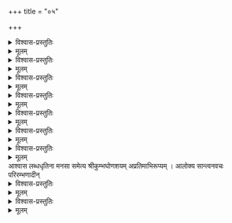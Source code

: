 +++
title = "०५"

+++

<details><summary>विश्वास-प्रस्तुतिः</summary>

आद्ये मुनिः स शतकस्य तु पञ्चमस्य  
श्रेयः स्वकीयहितबोधनम् ईक्षमाणः।  
एतद्विरोधि बहुलस्य ममात्र हेतुः  
शौरेः कृपैव महतीति शशंस भूयः ॥ ५–१ ॥
</details>

<details><summary>मूलम्</summary>

आद्ये मुनिः स शतकस्य तु पञ्चमस्य  
श्रेयः स्वकीयहितबोधनम् ईक्षमाणः।  
एतद्विरोधि बहुलस्य ममात्र हेतुः  
शौरेः कृपैव महतीति शशंस भूयः ॥ ५–१ ॥
</details>

<details><summary>विश्वास-प्रस्तुतिः</summary>

आत्मोपदेशविभवैः शमिताघबृन्दम्  
आरब्ध वैष्णवसमृद्धि समिध्यमानम् ।  
आलोकयन् क्षितितलम् कलिनाप्यधृष्यम्  
आशास्त मङ्गलम् अमुष्य मुनिः द्वितीये ॥ ५–२ ॥
</details>

<details><summary>मूलम्</summary>

आत्मोपदेशविभवैः शमिताघबृन्दम्  
आरब्ध वैष्णवसमृद्धि समिध्यमानम् ।  
आलोकयन् क्षितितलम् कलिनाप्यधृष्यम्  
आशास्त मङ्गलम् अमुष्य मुनिः द्वितीये ॥ ५–२ ॥
</details>

<details><summary>विश्वास-प्रस्तुतिः</summary>

पूर्वानुसम्हित मनोहर शौरिमूर्तेः  
सम्श्लेषलोलहृदयः तदलाभखिन्नः ।  
लाभे स्वयत्नमपि कर्तुम् इयेष दुःखात्  
भार्यादशाम् च परिगृह्य मुनिः तृतीये ॥ ५–३ ॥
</details>

<details><summary>मूलम्</summary>

पूर्वानुसम्हित मनोहर शौरिमूर्तेः  
सम्श्लेषलोलहृदयः तदलाभखिन्नः ।  
लाभे स्वयत्नमपि कर्तुम् इयेष दुःखात्  
भार्यादशाम् च परिगृह्य मुनिः तृतीये ॥ ५–३ ॥
</details>

<details><summary>विश्वास-प्रस्तुतिः</summary>

ताम् च त्वराम् विदधती सकलेन्द्रियाणाम्  
आच्छादिका सविधगाम्श्च विसञ्ज्ञयन्ती ।  
वेलातिगा विरहिणीत्व जुषो मुनेस्तु  
मोहाह्वया रजनिः अभ्युदिता चतुर्थे ॥ ५–४ ॥
</details>

<details><summary>मूलम्</summary>

ताम् च त्वराम् विदधती सकलेन्द्रियाणाम्  
आच्छादिका सविधगाम्श्च विसञ्ज्ञयन्ती ।  
वेलातिगा विरहिणीत्व जुषो मुनेस्तु  
मोहाह्वया रजनिः अभ्युदिता चतुर्थे ॥ ५–४ ॥
</details>

<details><summary>विश्वास-प्रस्तुतिः</summary>

तादृक् स्वमोहगलने सति भावनायाः  
भूम्ना हरेः अवयवाभरणादिदृष्ट्या ।  
प्रत्यक्षतः तदनुभूत्यानवाप्तितश्च  
प्रीत्या शुचा मुनिरयुज्यत पञ्चमे सः ॥ ५–५ ॥
</details>

<details><summary>मूलम्</summary>

तादृक् स्वमोहगलने सति भावनायाः  
भूम्ना हरेः अवयवाभरणादिदृष्ट्या ।  
प्रत्यक्षतः तदनुभूत्यानवाप्तितश्च  
प्रीत्या शुचा मुनिरयुज्यत पञ्चमे सः ॥ ५–५ ॥
</details>

<details><summary>विश्वास-प्रस्तुतिः</summary>

शोकम् च तम् परिजिहीर्षुः इवाखिलानाम्  
सर्गादि कर्तुः अनुकाररसेन शौरेः ।  
तस्य प्रवृत्तिः अखिलाचरिता मयेति  
तद्भावभावितमनाः मुनिराह षष्ठे ॥ ५–६ ॥
</details>

<details><summary>मूलम्</summary>

शोकम् च तम् परिजिहीर्षुः इवाखिलानाम्  
सर्गादि कर्तुः अनुकाररसेन शौरेः ।  
तस्य प्रवृत्तिः अखिलाचरिता मयेति  
तद्भावभावितमनाः मुनिराह षष्ठे ॥ ५–६ ॥
</details>
 

<details><summary>विश्वास-प्रस्तुतिः</summary>

एवम् च सः अनधिगताभिमतः तदाप्तौ  
नारायणात् इतरसाधनशून्यताम् स्वाम् ।  
तस्मै निवेद्य तदुपायधियैव किञ्चित्  
आश्वस्तवान् अथ मुनिः किल सप्तमेन ॥ ५–७ ॥
</details>

<details><summary>मूलम्</summary>

एवम् च सः अनधिगताभिमतः तदाप्तौ  
नारायणात् इतरसाधनशून्यताम् स्वाम् ।  
तस्मै निवेद्य तदुपायधियैव किञ्चित्  
आश्वस्तवान् अथ मुनिः किल सप्तमेन ॥ ५–७ ॥
</details>
आश्वास लब्धधृतिना मनसा समेत्य  
श्रीकुम्भघोणशयम् अप्रतिमाभिरूप्यम् ।  
आलोक्य सान्त्वनवचः परिरम्भणादीन्  
 

<details><summary>विश्वास-प्रस्तुतिः</summary>

अप्राप्तवान् मुनिः अखिद्यत सोऽष्टमेन ॥ ५–८ ॥  
अन्यम् मुनिः प्रतिहतः तत एव खेदात्  
गन्तुम् प्रवृत्तमनसापि तु दिव्यदेशम् ।  
तद्भोग्यताम् अभिदधत् तदधीशपादौ  
यायाम् कदा इत्यकथयत् नवमे सदैन्यम्॥ ५–९ ॥
</details>

<details><summary>मूलम्</summary>

अप्राप्तवान् मुनिः अखिद्यत सोऽष्टमेन ॥ ५–८ ॥  
अन्यम् मुनिः प्रतिहतः तत एव खेदात्  
गन्तुम् प्रवृत्तमनसापि तु दिव्यदेशम् ।  
तद्भोग्यताम् अभिदधत् तदधीशपादौ  
यायाम् कदा इत्यकथयत् नवमे सदैन्यम्॥ ५–९ ॥
</details>

<details><summary>विश्वास-प्रस्तुतिः</summary>

आर्चाम् च मौननियताम् अपहाय शौरेः  
आलापभोग्यविभवे पुनरागतोऽसौ ।  
चित्तस्य तद्गुणगणस्मरणे निजस्य  
शैथिल्यविघ्नशमनम् तम् अयाचतन्त्ये ॥ ५–१० ॥
</details>

<details><summary>मूलम्</summary>

आर्चाम् च मौननियताम् अपहाय शौरेः  
आलापभोग्यविभवे पुनरागतोऽसौ ।  
चित्तस्य तद्गुणगणस्मरणे निजस्य  
शैथिल्यविघ्नशमनम् तम् अयाचतन्त्ये ॥ ५–१० ॥
</details>
